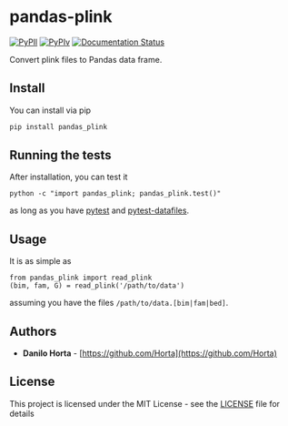 # pandas-plink

[![PyPIl](https://img.shields.io/pypi/l/pandas_plink.svg?style=flat-square)](https://pypi.python.org/pypi/pandas_plink/)
[![PyPIv](https://img.shields.io/pypi/v/pandas_plink.svg?style=flat-square)](https://pypi.python.org/pypi/pandas_plink/)
[![Documentation Status](https://readthedocs.org/projects/pandas_plink/badge/?style=flat-square&version=latest)](http://pandas_plink.readthedocs.io/en/latest/?badge=latest)

<!-- [![Anaconda-Server Badge](https://anaconda.org/conda-forge/pandas_plink/badges/version.svg)](https://anaconda.org/conda-forge/pandas_plink) -->

Convert plink files to Pandas data frame.

## Install

You can install via pip
```bash
pip install pandas_plink
```

<!-- The recommended way of installing it is via
[conda](http://conda.pydata.org/docs/index.html)
```bash
conda install -c conda-forge pandas_plink
``` -->

<!-- An alternative way would be via pip
```bash
pip install pandas_plink
``` -->

## Running the tests

After installation, you can test it
```
python -c "import pandas_plink; pandas_plink.test()"
```
as long as you have [pytest](http://docs.pytest.org/en/latest/) and
[pytest-datafiles](https://pypi.python.org/pypi/pytest-datafiles).

## Usage

It is as simple as

```
from pandas_plink import read_plink
(bim, fam, G) = read_plink('/path/to/data')
```

assuming you have the files `/path/to/data.[bim|fam|bed]`.

## Authors

* **Danilo Horta** - [https://github.com/Horta](https://github.com/Horta)

## License

This project is licensed under the MIT License - see the
[LICENSE](LICENSE) file for details
